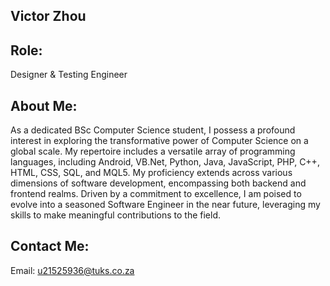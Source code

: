 ## Victor Zhou

## Role:
Designer & Testing Engineer

## About Me:
As a dedicated BSc Computer Science student, I possess a profound interest in exploring the transformative power of Computer Science on a global scale.
My repertoire includes a versatile array of programming languages, including Android, VB.Net, Python, Java, JavaScript, PHP, C++, HTML, CSS, SQL, and MQL5.
My proficiency extends across various dimensions of software development, encompassing both backend and frontend realms.
Driven by a commitment to excellence, I am poised to evolve into a seasoned Software Engineer in the near future, leveraging my skills to make meaningful contributions to the field.

## Contact Me:
Email: u21525936@tuks.co.za